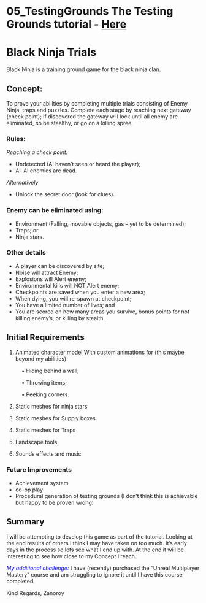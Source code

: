 # 05_TestingGrounds The Testing Grounds tutorial - [Here](https://www.udemy.com/unrealcourse/learn/v4/t/lecture/5587498?start=525)

# Black Ninja Trials
Black Ninja is a training ground game for the black ninja clan. 

## Concept:
To prove your abilities by completing multiple trials consisting of Enemy Ninja, traps and puzzles. 
Complete each stage by reaching next gateway (check point); If discovered the gateway will lock until all enemy are eliminated, so be stealthy, or go on a killing spree.

### Rules:
<em>Reaching a check point:</em>
* Undetected (AI haven’t seen or heard the player);
* All AI enemies are dead.

<em>Alternatively</em>
* Unlock the secret door (look for clues).

### Enemy can be eliminated using:
* Environment (Falling, movable objects, gas – yet to be determined);
* Traps; or
* Ninja stars.

### Other details
* A player can be discovered by site;
* Noise will attract Enemy;
* Explosions will Alert enemy;
* Environmental kills will NOT Alert enemy;
* Checkpoints are saved when you enter a new area;
* When dying, you will re-spawn at checkpoint;
* You have a limited number of lives; and
* You are scored on how many areas you survive, 
  bonus points for not killing enemy’s, 
  or killing by stealth.

## Initial Requirements
1. Animated character model
    With custom animations for (this maybe beyond my abilities)
    
    &nbsp;&nbsp;&nbsp;&nbsp;•  Hiding behind a wall;
    
    &nbsp;&nbsp;&nbsp;&nbsp;• Throwing items;
    
    &nbsp;&nbsp;&nbsp;&nbsp;• Peeking corners. 
    
2. Static meshes for ninja stars
3. Static meshes for Supply boxes
4. Static meshes for Traps
5. Landscape tools
6. Sounds effects and music

### Future Improvements
* Achievement system
* co-op play
* Procedural generation of testing grounds 
  (I don’t think this is achievable but happy to be proven wrong)

## Summary
I will be attempting to develop this game as part of the tutorial. Looking at the end results of others I think I may have taken on too much. It’s early days in the process so lets see what I end up with. At the end it will be interesting to see how close to my Concept I reach. 

<span style="color:blue">*My additional challenge:*</span>
I have (recently) purchased the “Unreal Multiplayer Mastery” course and am struggling to ignore it until I have this course completed.

Kind Regards,
Zanoroy
